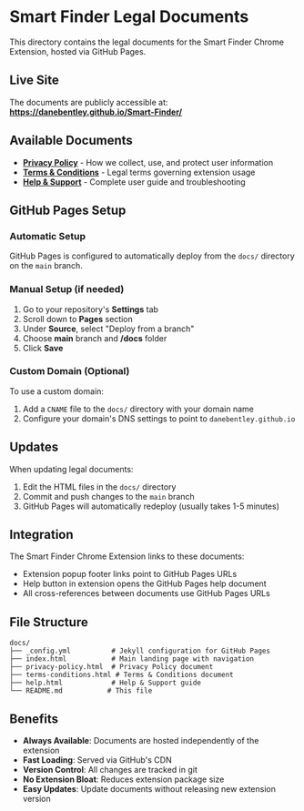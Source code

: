 # Smart Finder Legal Documents

This directory contains the legal documents for the Smart Finder Chrome Extension, hosted via GitHub Pages.

## Live Site

The documents are publicly accessible at: **https://danebentley.github.io/Smart-Finder/**

## Available Documents

- **[Privacy Policy](https://danebentley.github.io/Smart-Finder/privacy-policy.html)** - How we collect, use, and protect user information
- **[Terms & Conditions](https://danebentley.github.io/Smart-Finder/terms-conditions.html)** - Legal terms governing extension usage
- **[Help & Support](https://danebentley.github.io/Smart-Finder/help.html)** - Complete user guide and troubleshooting

## GitHub Pages Setup

### Automatic Setup
GitHub Pages is configured to automatically deploy from the `docs/` directory on the `main` branch.

### Manual Setup (if needed)
1. Go to your repository's **Settings** tab
2. Scroll down to **Pages** section
3. Under **Source**, select "Deploy from a branch"
4. Choose **main** branch and **/docs** folder
5. Click **Save**

### Custom Domain (Optional)
To use a custom domain:
1. Add a `CNAME` file to the `docs/` directory with your domain name
2. Configure your domain's DNS settings to point to `danebentley.github.io`

## Updates

When updating legal documents:
1. Edit the HTML files in the `docs/` directory
2. Commit and push changes to the `main` branch
3. GitHub Pages will automatically redeploy (usually takes 1-5 minutes)

## Integration

The Smart Finder Chrome Extension links to these documents:
- Extension popup footer links point to GitHub Pages URLs
- Help button in extension opens the GitHub Pages help document
- All cross-references between documents use GitHub Pages URLs

## File Structure

```
docs/
├── _config.yml          # Jekyll configuration for GitHub Pages
├── index.html           # Main landing page with navigation
├── privacy-policy.html  # Privacy Policy document
├── terms-conditions.html # Terms & Conditions document
├── help.html            # Help & Support guide
└── README.md           # This file
```

## Benefits

- **Always Available**: Documents are hosted independently of the extension
- **Fast Loading**: Served via GitHub's CDN
- **Version Control**: All changes are tracked in git
- **No Extension Bloat**: Reduces extension package size
- **Easy Updates**: Update documents without releasing new extension version 